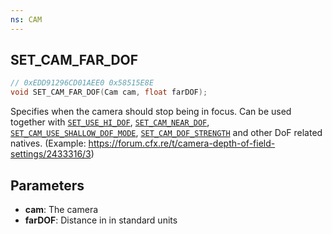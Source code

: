 ```yaml
---
ns: CAM
---
```

## SET_CAM_FAR_DOF

```c
// 0xEDD91296CD01AEE0 0x58515E8E
void SET_CAM_FAR_DOF(Cam cam, float farDOF);
```

Specifies when the camera should stop being in focus. Can be used together with [`SET_USE_HI_DOF`](#_0xA13B0222F3D94A94), [`SET_CAM_NEAR_DOF`](#_0x3FA4BF0A7AB7DE2C), [`SET_CAM_USE_SHALLOW_DOF_MODE`](#_0x16A96863A17552BB), [`SET_CAM_DOF_STRENGTH`](#_0x5EE29B4D7D5DF897) and other DoF related natives. (Example: https://forum.cfx.re/t/camera-depth-of-field-settings/2433316/3)

## Parameters
* **cam**: The camera
* **farDOF**: Distance in in standard units

